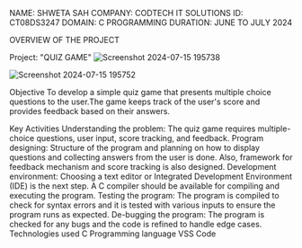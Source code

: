 NAME: SHWETA SAH
COMPANY: CODTECH IT SOLUTIONS
ID: CT08DS3247
DOMAIN: C PROGRAMMING
DURATION: JUNE TO JULY 2024

OVERVIEW OF THE PROJECT 

Project: "QUIZ GAME"
![Screenshot 2024-07-15 195738](https://github.com/user-attachments/assets/61b83a0e-29fe-4d5b-a783-2d11e658e743)

![Screenshot 2024-07-15 195752](https://github.com/user-attachments/assets/02dbcdf8-965a-4c4f-8461-6b3920743caf)

Objective
To develop a simple quiz game that presents multiple choice questions to the user.The game keeps track of the user's score and provides feedback based on their answers.

Key Activities
Understanding the problem: The quiz game requires multiple-choice questions, user input, score tracking, and feedback.
Program designing: Structure of the program and planning on how to display questions and collecting answers from the user is done. Also, framework for feedback mechanism and score tracking is also designed.
Development environment: Choosing a text editor or Integrated Development Environment (IDE) is the next step. A C compiler should be available for compiling and executing the program.
Testing the program: The program is compiled to check for syntax errors and it is tested with various inputs to ensure the program runs as expected.
De-bugging the program: The program is checked for any bugs and the code is refined to handle edge cases.
Technologies used
C Programming language
VSS Code
